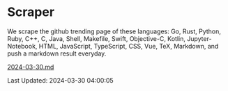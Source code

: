 # Scraper

We scrape the github trending page of these languages: Go, Rust, Python, Ruby, C++, C, Java, Shell, Makefile, Swift, Objective-C, Kotlin, Jupyter-Notebook, HTML, JavaScript, TypeScript, CSS, Vue, TeX, Markdown, and push a markdown result everyday.

[2024-03-30.md](https://github.com/yangwenmai/github-trending-backup/blob/master/2024-03-30.md)

Last Updated: 2024-03-30 04:00:05